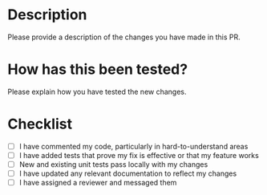 # Description

Please provide a description of the changes you have made in this PR.

# How has this been tested?

Please explain how you have tested the new changes.

# Checklist

- [ ] I have commented my code, particularly in hard-to-understand areas
- [ ] I have added tests that prove my fix is effective or that my feature works
- [ ] New and existing unit tests pass locally with my changes
- [ ] I have updated any relevant documentation to reflect my changes
- [ ] I have assigned a reviewer and messaged them
